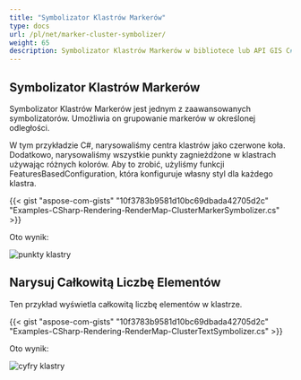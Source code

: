 ```yaml
---
title: "Symbolizator Klastrów Markerów"
type: docs
url: /pl/net/marker-cluster-symbolizer/
weight: 65
description: Symbolizator Klastrów Markerów w bibliotece lub API GIS C# umożliwia grupowanie markerów w określonej odległości.
---
```


## **Symbolizator Klastrów Markerów**
Symbolizator Klastrów Markerów jest jednym z zaawansowanych symbolizatorów. Umożliwia on grupowanie markerów w określonej odległości.

W tym przykładzie C#, narysowaliśmy centra klastrów jako czerwone koła. Dodatkowo, narysowaliśmy wszystkie punkty zagnieżdżone w klastrach używając różnych kolorów. Aby to zrobić, użyliśmy funkcji FeaturesBasedConfiguration, która konfiguruje własny styl dla każdego klastra.

{{< gist "aspose-com-gists" "10f3783b9581d10bc69dbada42705d2c" "Examples-CSharp-Rendering-RenderMap-ClusterMarkerSymbolizer.cs" >}}

Oto wynik:

![punkty klastry](points-cluster.png)

## **Narysuj Całkowitą Liczbę Elementów**

Ten przykład wyświetla całkowitą liczbę elementów w klastrze.

{{< gist "aspose-com-gists" "10f3783b9581d10bc69dbada42705d2c" "Examples-CSharp-Rendering-RenderMap-ClusterTextSymbolizer.cs" >}}

Oto wynik:

![cyfry klastry](digits-cluster.png)
